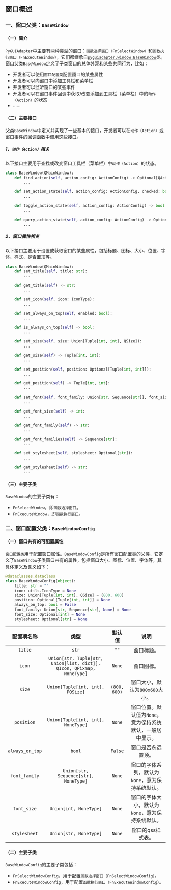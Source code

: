 ## 窗口概述

### 一、窗口父类：`BaseWindow`

#### （一）简介

`PyGUIAdapter`中主要有两种类型的窗口：`函数选择窗口（FnSelectWindow）`和`函数执行窗口（FnExecuteWindow）`，它们都继承自[`pyguiadapter.window.BaseWindow`]()类。窗口父类`BaseWindow`定义了子类窗口的总体外观和某些共同行为，比如：

- 开发者可以使用`窗口配置类`配置窗口的某些属性
- 开发者可以向窗口中添加工具栏和菜单栏
- 开发者可以监听窗口的某些事件
- 开发者可以在窗口事件回调中获取/改变添加到工具栏（菜单栏）中的`动作（Action）`的状态
- ......

#### （二）主要接口

父类`BaseWindow`中定义并实现了一些基本的接口，开发者可以在`动作（Action）`或窗口事件的回调函数中调用这些接口。

##### 1、`动作（Action）`相关

以下接口主要用于查找或改变窗口工具栏（菜单栏）中`动作（Action）`的状态。

```python
class BaseWindow(QMainWindow):
    def find_action(self, action_config: ActionConfig) -> Optional[QAction]:
        ...

    def set_action_state(self, action_config: ActionConfig, checked: bool) -> bool:
        ...

    def toggle_action_state(self, action_config: ActionConfig) -> bool:
        ...

    def query_action_state(self, action_config: ActionConfig) -> Optional[bool]:
        ...
```

##### 2、窗口属性相关

以下接口主要用于设置或获取窗口的某些属性，包括标题、图标、大小、位置、字体、样式、是否置顶等。

```python
class BaseWindow(QMainWindow):
    def set_title(self, title: str):
        ...

    def get_title(self) -> str:
        ...

    def set_icon(self, icon: IconType):
        ...

    def set_always_on_top(self, enabled: bool):
        ...

    def is_always_on_top(self) -> bool:
        ...

    def set_size(self, size: Union[Tuple[int, int], QSize]):
        ...

    def get_size(self) -> Tuple[int, int]:
        ...

    def set_position(self, position: Optional[Tuple[int, int]]):
        ...

    def get_position(self) -> Tuple[int, int]:
        ...

    def set_font(self, font_family: Union[str, Sequence[str]], font_size: int):
        ...

    def get_font_size(self) -> int:
        ...

    def get_font_family(self) -> str:
        ...

    def get_font_families(self) -> Sequence[str]:
        ...

    def set_stylesheet(self, stylesheet: Optional[str]):
        ...

    def get_stylesheet(self) -> str:
        ...
```



#### （三）主要子类

`BaseWindow`的主要子类有：

- `FnSelectWindow`，即`函数选择窗口`。
- `FnExecuteWindow`，即`函数执行窗口`。



### 二、窗口配置父类：`BaseWindowConfig`

#### （一）窗口共有的可配置属性

`窗口配置类`用于配置窗口属性。`BaseWindowConfig`是所有窗口配置类的父类，它定义了`BaseWindow`子类窗口共有的属性，包括窗口大小、图标、位置、字体等，其具体定义及含义如下：

```python
@dataclasses.dataclass
class BaseWindowConfig(object):
    title: str = ""
    icon: utils.IconType = None
    size: Union[Tuple[int, int], QSize] = (800, 600)
    position: Optional[Tuple[int, int]] = None
    always_on_top: bool = False
    font_family: Union[str, Sequence[str], None] = None
    font_size: Optional[int] = None
    stylesheet: Optional[str] = None
```

|   配置项名称    |                             类型                             |    默认值    |                            说明                            |
| :-------------: | :----------------------------------------------------------: | :----------: | :--------------------------------------------------------: |
|     `title`     |                            `str`                             |     `""`     |                         窗口标题。                         |
|     `icon`      | `Union[str, Tuple[str, Union[list, dict]], QIcon, QPixmap, NoneType]` |    `None`    |                         窗口图标。                         |
|     `size`      |               `Union[Tuple[int, int], PQSize]`               | `(800, 600)` |              窗口大小，默认为`800x600`大小。               |
|   `position`    |              `Union[Tuple[int, int], NoneType]`              |    `None`    | 窗口位置。默认值为`None`，意为保持系统默认，一般居中显示。 |
| `always_on_top` |                            `bool`                            |   `False`    |                     窗口是否永远置顶。                     |
|  `font_family`  |            `Union[str, Sequence[str], NoneType]`             |    `None`    |      窗口的字体系列，默认为`None`，意为保持系统默认。      |
|   `font_size`   |                    `Union[int, NoneType]`                    |    `None`    |      窗口的字体大小，默认为`None`，意为保持系统默认。      |
|  `stylesheet`   |                    `Union[str, NoneType]`                    |    `None`    |                     窗口的qss样式表。                      |

#### （二）主要子类

`BaseWindowConfig`的主要子类包括：

- `FnSelectWindowConfig`，用于配置`函数选择窗口（FnSelectWindowConfig）`。
- `FnExecuteWindowConfig`，用于配置`函数执行窗口（FnExecuteWindowConfig）`。
